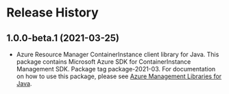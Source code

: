 # Release History

## 1.0.0-beta.1 (2021-03-25)

- Azure Resource Manager ContainerInstance client library for Java. This package contains Microsoft Azure SDK for ContainerInstance Management SDK.  Package tag package-2021-03. For documentation on how to use this package, please see [Azure Management Libraries for Java](https://aka.ms/azsdk/java/mgmt).
